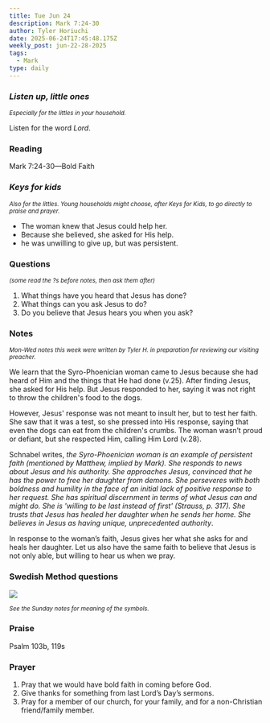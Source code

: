```yaml
---
title: Tue Jun 24
description: Mark 7:24-30
author: Tyler Horiuchi
date: 2025-06-24T17:45:48.175Z
weekly_post: jun-22-28-2025
tags:
  - Mark
type: daily
---
```

### *Listen up, little ones*

<div><small><i>Especially for the littles in your household.</i></small></div>

Listen for the word *Lord*.

### Reading

Mark 7:24-30—Bold Faith

### *Keys for kids*

<div><small><i>Also for the littles. Young households might choose, after Keys for Kids, to go directly to praise and prayer.</i></small></div>

* The woman knew that Jesus could help her.
* Because she believed, she asked for His help.
* he was unwilling to give up, but was persistent.

### Questions

<div><small><i>(some read the ?s before notes, then ask them after)</i></small></div>

1. What things have you heard that Jesus has done?
2. What things can you ask Jesus to do?
3. Do you believe that Jesus hears you when you ask?

### Notes

<div><small><i>Mon-Wed notes this week were written by Tyler H. in preparation for reviewing our visiting preacher.</i></small></div>

We learn that the Syro-Phoenician woman came to Jesus because she had heard of Him and the things that He had done (v.25). After finding Jesus, she asked for His help. But Jesus responded to her, saying it was not right to throw the children's food to the dogs.

However, Jesus' response was not meant to insult her, but to test her faith. She saw that it was a test, so she pressed into His response, saying that even the dogs can eat from the children's crumbs. The woman wasn’t proud or defiant, but she respected Him, calling Him Lord (v.28).

Schnabel writes, *the Syro-Phoenician woman is an example of persistent faith (mentioned by Matthew, implied by Mark). She responds to news about Jesus and his authority. She approaches Jesus, convinced that he has the power to free her daughter from demons. She perseveres with both boldness and humility in the face of an initial lack of positive response to her request. She has spiritual discernment in terms of what Jesus can and might do. She is 'willing to be last instead of first' (Strauss, p. 317). She trusts that Jesus has healed her daughter when he sends her home. She believes in Jesus as having unique, unprecedented authority*. 

In response to the woman’s faith, Jesus gives her what she asks for and heals her daughter. Let us also have the same faith to believe that Jesus is not only able, but willing to hear us when we pray.

### Swedish Method questions

![](/static/img/family_worship_study_ed-swedish_questions.png)

<div><small><i>See the Sunday notes for meaning of the symbols.</i></small></div>

### Praise

P﻿salm 103b, 119s

### Prayer

1. Pray that we would have bold faith in coming before God.
2. Give thanks for something from last Lord’s Day’s sermons.
3. Pray for a member of our church, for your family, and for a non-Christian friend/family member.
